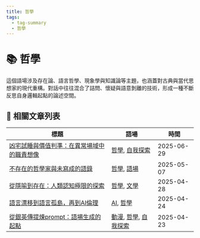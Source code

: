 ```yaml
---
title: 哲學
tags:
  - tag-summary
  - 哲學
---
```


# 📚 哲學

這個語場涉及存在論、語言哲學、現象學與知識論等主題，也涵蓋對古典與當代思想家的現代重構。對話中往往混合了詰問、懷疑與語意剝離的技術，形成一種不斷反思自身邏輯起點的論述空間。

## 📑 相關文章列表

| 標題 | 語場 | 時間 |
|------|------------|--------|
| [凶宅試睡與價值判準：在異常場域中的職責想像](/conversation/凶宅試睡與價值判準：在異常場域中的職責想像.md) | [哲學](/tags/哲學.md), [自我探索](/tags/自我探索.md) | 2025-06-29 |
| [不存在的哲學家與未寫成的語錄](/conversation/不存在的哲學家與未寫成的語錄.md) | [哲學](/tags/哲學.md), [語場](/tags/語場.md) | 2025-05-07 |
| [從隱喻到存在：人類認知極限的探索](/conversation/從隱喻到存在：人類認知極限的探索.md) | [哲學](/tags/哲學.md), [文學](/tags/文學.md) | 2025-04-28 |
| [語言漂移到語言孤島，再到AI倫理](/conversation/語言漂移到語言孤島，再到AI倫理.md) | [AI](/tags/AI.md), [哲學](/tags/哲學.md) | 2025-04-24 |
| [從銀英傳提煉prompt：語場生成的起點](/conversation/從銀英傳提煉prompt：語場生成的起點.md) | [動漫](/tags/動漫.md), [哲學](/tags/哲學.md), [自我探索](/tags/自我探索.md) | 2025-04-23 |